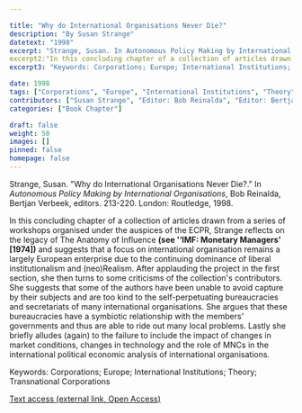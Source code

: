 ```yaml
---

title: "Why do International Organisations Never Die?"
description: "By Susan Strange"
datetext: "1998"
excerpt: "Strange, Susan. In Autonomous Policy Making by International Organisations. Bob Reinalda, Bertjan Verbeek, editors. 213-220. London: Routledge, 1998."
excerpt2:"In this concluding chapter of a collection of articles drawn from a series of workshops organised under the auspices of the ECPR, Strange reflects on the legacy of The Anatomy of Influence see (1974b) and suggests that a focus on international organisation remains a largely European enterprise due to the continuing dominance of liberal institutionalism and (neo)Realism. After applauding the project in the first section, she then turns to some criticisms of the collection's contributors. She suggests that some of the authors have been unable to avoid capture by their subjects and are too kind to the self-perpetuating bureaucracies and secretariats of many international organisations. She argues that these bureaucracies have a symbiotic relationship with the members' governments and thus are able to ride out many local problems. Lastly she briefly alludes (again) to the failure to include the impact of changes in market conditions, changes in technology and the role of MNCs in the international political economic analysis of international organisations."
excerpt3: "Keywords: Corporations; Europe; International Institutions; Theory; Transnational Corporations"

date: 1998
tags: ["Corporations", "Europe", "International Institutions", "Theory", "1990's"]
contributors: ["Susan Strange", "Editor: Bob Reinalda", "Editor: Bertjan Verbeek"]
categories: ["Book Chapter"]

draft: false
weight: 50
images: []
pinned: false
homepage: false
---
```


Strange, Susan. "Why do International Organisations Never Die?." In *Autonomous Policy Making by International Organisations*, Bob Reinalda, Bertjan Verbeek, editors. 213-220. London: Routledge, 1998.

In this concluding chapter of a collection of articles drawn from a series of workshops organised under the auspices of the ECPR, Strange reflects on the legacy of The Anatomy of Influence **(see '‘IMF: Monetary Managers’ [1974])** and suggests that a focus on international organisation remains a largely European enterprise due to the continuing dominance of liberal institutionalism and (neo)Realism. After applauding the project in the first section, she then turns to some criticisms of the collection's contributors. She suggests that some of the authors have been unable to avoid capture by their subjects and are too kind to the self-perpetuating bureaucracies and secretariats of many international organisations. She argues that these bureaucracies have a symbiotic relationship with the members' governments and thus are able to ride out many local problems. Lastly she briefly alludes (again) to the failure to include the impact of changes in market conditions, changes in technology and the role of MNCs in the international political economic analysis of international organisations.

Keywords: Corporations; Europe; International Institutions; Theory; Transnational Corporations

[Text access (external link, Open Access)](https://www.worldcat.org/title/58545076)

